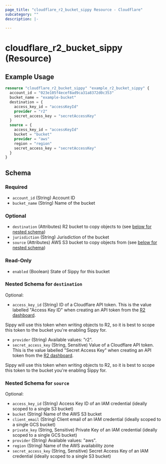 ```yaml
---
page_title: "cloudflare_r2_bucket_sippy Resource - Cloudflare"
subcategory: ""
description: |-
  
---
```


# cloudflare_r2_bucket_sippy (Resource)



## Example Usage

```terraform
resource "cloudflare_r2_bucket_sippy" "example_r2_bucket_sippy" {
  account_id = "023e105f4ecef8ad9ca31a8372d0c353"
  bucket_name = "example-bucket"
  destination = {
    access_key_id = "accessKeyId"
    provider = "r2"
    secret_access_key = "secretAccessKey"
  }
  source = {
    access_key_id = "accessKeyId"
    bucket = "bucket"
    provider = "aws"
    region = "region"
    secret_access_key = "secretAccessKey"
  }
}
```

<!-- schema generated by tfplugindocs -->
## Schema

### Required

- `account_id` (String) Account ID
- `bucket_name` (String) Name of the bucket

### Optional

- `destination` (Attributes) R2 bucket to copy objects to (see [below for nested schema](#nestedatt--destination))
- `jurisdiction` (String) Jurisdiction of the bucket
- `source` (Attributes) AWS S3 bucket to copy objects from (see [below for nested schema](#nestedatt--source))

### Read-Only

- `enabled` (Boolean) State of Sippy for this bucket

<a id="nestedatt--destination"></a>
### Nested Schema for `destination`

Optional:

- `access_key_id` (String) ID of a Cloudflare API token.
This is the value labelled "Access Key ID" when creating an API
token from the [R2 dashboard](https://dash.cloudflare.com/?to=/:account/r2/api-tokens).

Sippy will use this token when writing objects to R2, so it is
best to scope this token to the bucket you're enabling Sippy for.
- `provider` (String) Available values: "r2".
- `secret_access_key` (String, Sensitive) Value of a Cloudflare API token.
This is the value labelled "Secret Access Key" when creating an API
token from the [R2 dashboard](https://dash.cloudflare.com/?to=/:account/r2/api-tokens).

Sippy will use this token when writing objects to R2, so it is
best to scope this token to the bucket you're enabling Sippy for.


<a id="nestedatt--source"></a>
### Nested Schema for `source`

Optional:

- `access_key_id` (String) Access Key ID of an IAM credential (ideally scoped to a single S3 bucket)
- `bucket` (String) Name of the AWS S3 bucket
- `client_email` (String) Client email of an IAM credential (ideally scoped to a single GCS bucket)
- `private_key` (String, Sensitive) Private Key of an IAM credential (ideally scoped to a single GCS bucket)
- `provider` (String) Available values: "aws".
- `region` (String) Name of the AWS availability zone
- `secret_access_key` (String, Sensitive) Secret Access Key of an IAM credential (ideally scoped to a single S3 bucket)


